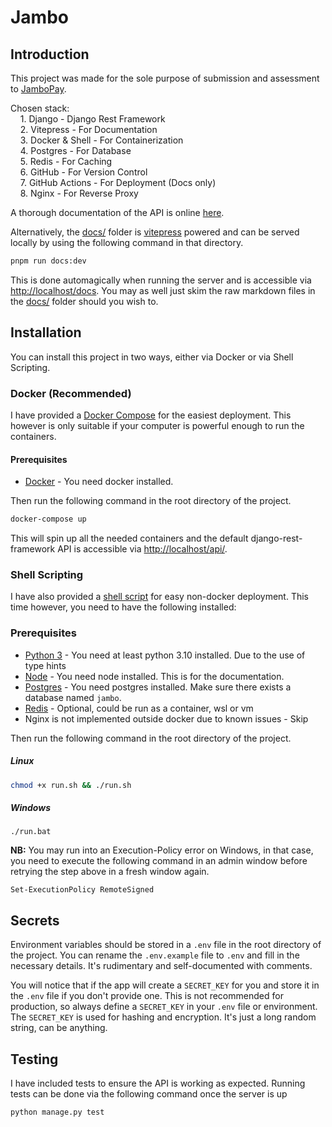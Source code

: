 # Jambo

## Introduction

This project was made for the sole purpose of submission and assessment to [JamboPay](https://jambopay.com/v2).

Chosen stack: <br>
&nbsp; &nbsp; 1. Django - Django Rest Framework <br>
&nbsp; &nbsp; 2. Vitepress - For Documentation <br>
&nbsp; &nbsp; 3. Docker & Shell - For Containerization <br>
&nbsp; &nbsp; 4. Postgres - For Database <br>
&nbsp; &nbsp; 5. Redis - For Caching <br>
&nbsp; &nbsp; 6. GitHub - For Version Control <br>
&nbsp; &nbsp; 7. GitHub Actions - For Deployment (Docs only) <br>
&nbsp; &nbsp; 8. Nginx - For Reverse Proxy <br>

A thorough documentation of the API is online [here](https://kgarchie.github.io/jambo/).

Alternatively, the [docs/](./docs) folder is [vitepress](https://vitepress.dev/) powered and can be served locally
by using the following command in that directory.

```bash
pnpm run docs:dev
```

This is done automagically when running the server and is accessible
via [http://localhost/docs](http://localhost/docs).
You may as well just skim the raw markdown files in the [docs/](./docs) folder should you wish to.

## Installation

You can install this project in two ways, either via Docker or via Shell Scripting.

### Docker (Recommended)

I have provided a [Docker Compose](./docker-compose.yml) for the easiest deployment.
This however is only suitable if your computer is powerful enough to run the containers.

#### Prerequisites

- [Docker](https://docs.docker.com/get-docker/) - You need docker installed.

Then run the following command in the root directory of the project.

```bash
docker-compose up
```

This will spin up all the needed containers and the default django-rest-framework API is accessible
via [http://localhost/api/](http://localhost/api/).

### Shell Scripting

I have also provided a [shell script](./run.sh) for easy non-docker deployment.
This time however, you need to have the following installed:

### Prerequisites

- [Python 3](https://www.python.org/downloads/) - You need at least python 3.10 installed. Due to the use of type hints
- [Node](https://nodejs.org/en/download/) - You need node installed. This is for the documentation.
- [Postgres](https://www.postgresql.org/download/) - You need postgres installed. Make sure there exists a database
  named `jambo`.
- [Redis](https://redis.io/download) - Optional, could be run as a container, wsl or vm
- Nginx is not implemented outside docker due to known issues - Skip

Then run the following command in the root directory of the project.

##### Linux

```bash
chmod +x run.sh && ./run.sh
```

##### Windows

```shell
./run.bat
````

**NB:** You may run into an Execution-Policy error on Windows, in that case, you need to execute the following command
in an admin window before retrying the step above in a fresh window again.

```shell
Set-ExecutionPolicy RemoteSigned
```

## Secrets

Environment variables should be stored in a `.env` file in the root directory of the project. You can rename
the `.env.example` file to `.env` and fill in the necessary details. It's rudimentary and self-documented with comments.

You will notice that if the app will create a `SECRET_KEY` for you and store it in the `.env` file if you don't provide one. This is not recommended for
production, so always define a `SECRET_KEY` in your `.env` file or environment. The `SECRET_KEY` is used for hashing and
encryption. It's just a long random string, can be anything.

## Testing

I have included tests to ensure the API is working as expected.
Running tests can be done via the following command once the server is up

```shell
python manage.py test
```